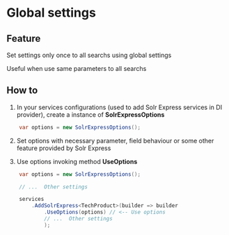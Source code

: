 # Global settings

## Feature

Set settings only once to all searchs using global settings

Useful when use same parameters to all searchs

## How to

1. In your services configurations (used to add Solr Express services in DI provider), create a instance of **SolrExpressOptions**

```csharp
	var options = new SolrExpressOptions();
```

2. Set options with necessary parameter, field behaviour or some other feature provided by Solr Express

3. Use options invoking method **UseOptions**

```csharp
	var options = new SolrExpressOptions();

	// ...  Other settings

	services
		.AddSolrExpress<TechProduct>(builder => builder
			.UseOptions(options) // <-- Use options
			// ...  Other settings
			);
```